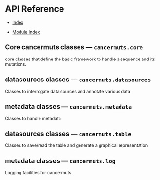 <!-- cancermuts documentation master file, created by
sphinx-quickstart on Mon May  2 10:40:47 2022.
You can adapt this file completely to your liking, but it should at least
contain the root `toctree` directive. -->
# API Reference


* [Index](genindex.md)


* [Module Index](py-modindex.md)

## Core cancermuts classes — `cancermuts.core`

core classes that define the basic framework to handle a sequence
and its mutations.

## datasources classes — `cancermuts.datasources`

Classes to interrogate data sources and annotate various data

## metadata classes — `cancermuts.metadata`

Classes to handle metadata

## datasources classes — `cancermuts.table`

Classes to save/read the table and generate a graphical representation

## metadata classes — `cancermuts.log`

Logging facilities for cancermuts

